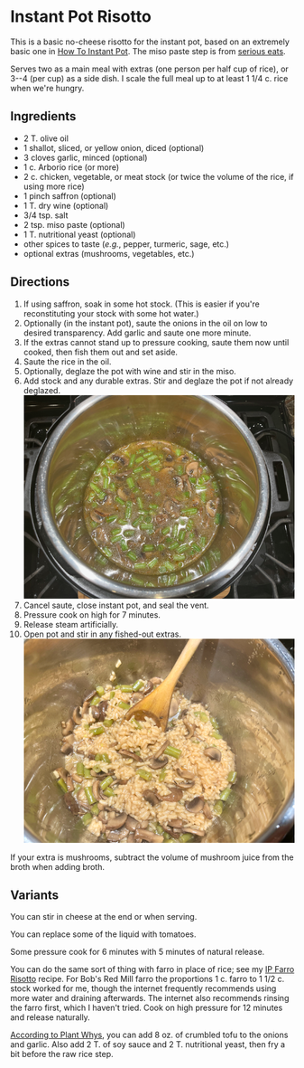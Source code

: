 [Instant Pot]: ../indices/instantPot.html
[quick]: ../indices/quick.html
[photographed]: ../indices/photographed.html

# Instant Pot Risotto

This is a basic no-cheese risotto for the instant pot, based on an extremely basic one in [How To Instant Pot](https://amzn.to/3cwlXm2).  The miso paste step is from [serious eats](https://www.seriouseats.com/pressure-cooker-mushroom-risotto-recipe).

Serves two as a main meal with extras (one person per half cup of rice), or 3--4 (per cup) as a side dish.  I scale the full meal up to at least 1 1/4 c. rice when we're hungry.

## Ingredients

* 2 T. olive oil
* 1 shallot, sliced, or yellow onion, diced (optional)
* 3 cloves garlic, minced (optional)
* 1 c. Arborio rice (or more)
* 2 c. chicken, vegetable, or meat stock (or twice the volume of the rice, if using more rice)
* 1 pinch saffron (optional)
* 1 T. dry wine (optional)
* 3/4 tsp. salt
* 2 tsp. miso paste (optional)
* 1 T. nutritional yeast (optional)
* other spices to taste (*e.g.*, pepper, turmeric, sage, etc.)
* optional extras (mushrooms, vegetables, etc.)

## Directions

1. If using saffron, soak in some hot stock.  (This is easier if you're reconstituting your stock with some hot water.)
2. Optionally (in the instant pot), saute the onions in the oil on low to desired transparency.  Add garlic and saute one more minute.
3. If the extras cannot stand up to pressure cooking, saute them now until cooked, then fish them out and set aside.
3. Saute the rice in the oil.
4. Optionally, deglaze the pot with wine and stir in the miso.
4. Add stock and any durable extras.  Stir and deglaze the pot if not already deglazed.  ![deglazed](../images/ipRisotto_raw.png)
5. Cancel saute, close instant pot, and seal the vent.
6. Pressure cook on high for 7 minutes.
7. Release steam artificially.
8. Open pot and stir in any fished-out extras.  ![deglazed](../images/ipRisotto_cooked.png)

If your extra is mushrooms, subtract the volume of mushroom juice from the broth when adding broth.

## Variants

You can stir in cheese at the end or when serving.

You can replace some of the liquid with tomatoes.

Some pressure cook for 6 minutes with 5 minutes of natural release.

You can do the same sort of thing with farro in place of rice; see my [IP Farro Risotto](../rice/ipFarroRisotto.md) recipe.  For Bob's Red Mill farro the proportions 1 c. farro to 1 1/2 c. stock worked for me, though the internet frequently recommends using more water and draining afterwards.  The internet also recommends rinsing the farro first, which I haven't tried.  Cook on high pressure for 12 minutes and release naturally.

[According to Plant Whys](https://www.plantwhys.com/blog/mushroom-risotto-with-tofu), you can add 8 oz. of crumbled tofu to the onions and garlic.  Also add 2 T. of soy sauce and 2 T. nutritional yeast, then fry a bit before the raw rice step.
